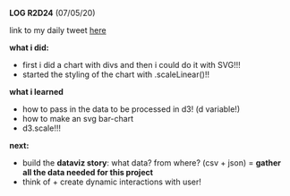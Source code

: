 **LOG R2D24** (07/05/20)

link to my daily tweet [here](https://twitter.com/Nightcoder2/status/1258268983268081666)


**what i did:**

- first i did a chart with divs and then i could do it with SVG!!!
- started the styling of the chart with .scaleLinear()!!


**what i learned**

- how to pass in the data to be processed in d3! (d variable!)
- how to make an svg bar-chart
- d3.scale!!! 


**next:**

- build the **dataviz story**: what data? from where? (csv + json) = **gather all the data needed for this project**
- think of + create dynamic interactions with user!

